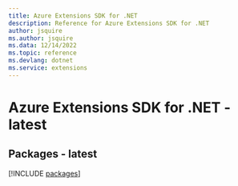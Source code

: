 ```yaml
---
title: Azure Extensions SDK for .NET
description: Reference for Azure Extensions SDK for .NET
author: jsquire
ms.author: jsquire
ms.data: 12/14/2022
ms.topic: reference
ms.devlang: dotnet
ms.service: extensions
---
```

# Azure Extensions SDK for .NET - latest
## Packages - latest
[!INCLUDE [packages](extensions-index.md)]